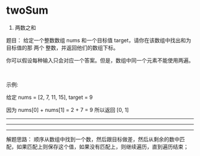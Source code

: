 # twoSum
1. 两数之和

题目：
给定一个整数数组 nums 和一个目标值 target，请你在该数组中找出和为目标值的那 两个 整数，并返回他们的数组下标。

你可以假设每种输入只会对应一个答案。但是，数组中同一个元素不能使用两遍。

 

示例:

给定 nums = [2, 7, 11, 15], target = 9

因为 nums[0] + nums[1] = 2 + 7 = 9
所以返回 [0, 1]

--------------
**************
--------------
解题思路：
顺序从数组中找到一个数，然后跟目标做差，然后从剩余的数中匹配，如果匹配上则保存这个值，如果没有匹配上，则继续遍历，直到遍历结束；
